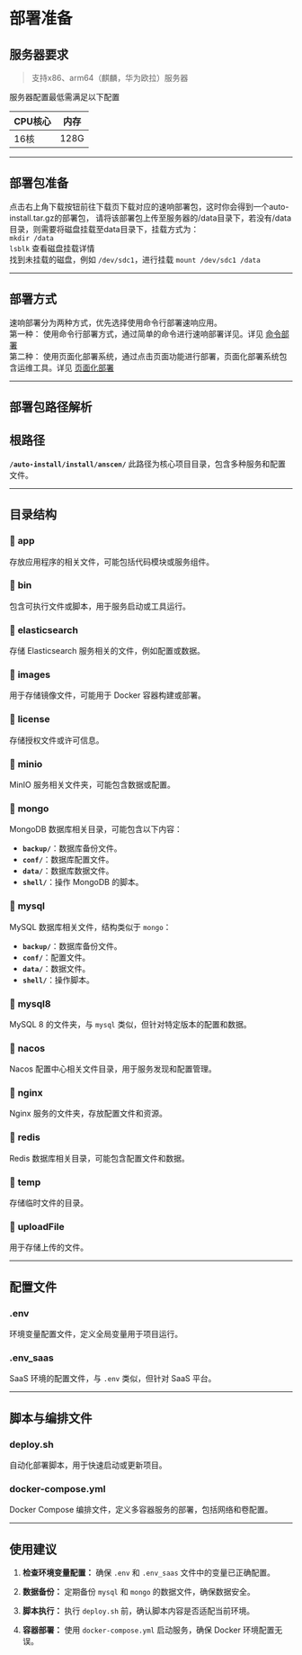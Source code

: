 # 部署准备


## 服务器要求
> 支持x86、arm64（麒麟，华为欧拉）服务器  

服务器配置最低需满足以下配置

| CPU核心     | 内存 |
| ----------- | ----------- |
| 16核     | 128G   |

---

## 部署包准备

点击右上角下载按钮前往下载页下载对应的速响部署包，这时你会得到一个auto-install.tar.gz的部署包，
请将该部署包上传至服务器的/data目录下，若没有/data目录，则需要将磁盘挂载至data目录下，挂载方式为：  
`mkdir /data`   
`lsblk` 查看磁盘挂载详情  
找到未挂载的磁盘，例如 `/dev/sdc1`，进行挂载 `mount /dev/sdc1 /data`  


---


## 部署方式

速响部署分为两种方式，优先选择使用命令行部署速响应用。  
第一种： 使用命令行部署方式，通过简单的命令进行速响部署详见。详见 [命令部署](conmandinstall.md)  
第二种： 使用页面化部署系统，通过点击页面功能进行部署，页面化部署系统包含运维工具。详见 [页面化部署](pageinstall.md)

---

## 部署包路径解析


## 根路径
**`/auto-install/install/anscen/`**
此路径为核心项目目录，包含多种服务和配置文件。

---

## 目录结构

### 📂 **app**
存放应用程序的相关文件，可能包括代码模块或服务组件。

### 📂 **bin**
包含可执行文件或脚本，用于服务启动或工具运行。

### 📂 **elasticsearch**
存储 Elasticsearch 服务相关的文件，例如配置或数据。

### 📂 **images**
用于存储镜像文件，可能用于 Docker 容器构建或部署。

### 📂 **license**
存储授权文件或许可信息。

### 📂 **minio**
MinIO 服务相关文件夹，可能包含数据或配置。

### 📂 **mongo**
MongoDB 数据库相关目录，可能包含以下内容：
- **`backup/`**：数据库备份文件。
- **`conf/`**：数据库配置文件。
- **`data/`**：数据库数据文件。
- **`shell/`**：操作 MongoDB 的脚本。

### 📂 **mysql**
MySQL 数据库相关文件，结构类似于 `mongo`：
- **`backup/`**：数据库备份文件。
- **`conf/`**：配置文件。
- **`data/`**：数据文件。
- **`shell/`**：操作脚本。

### 📂 **mysql8**
MySQL 8 的文件夹，与 `mysql` 类似，但针对特定版本的配置和数据。

### 📂 **nacos**
Nacos 配置中心相关文件目录，用于服务发现和配置管理。

### 📂 **nginx**
Nginx 服务的文件夹，存放配置文件和资源。

### 📂 **redis**
Redis 数据库相关目录，可能包含配置文件和数据。

### 📂 **temp**
存储临时文件的目录。

### 📂 **uploadFile**
用于存储上传的文件。

---

## 配置文件

###  **.env**
环境变量配置文件，定义全局变量用于项目运行。

###  **.env_saas**
SaaS 环境的配置文件，与 `.env` 类似，但针对 SaaS 平台。

---

## 脚本与编排文件

###  **deploy.sh**
自动化部署脚本，用于快速启动或更新项目。

###  **docker-compose.yml**
Docker Compose 编排文件，定义多容器服务的部署，包括网络和卷配置。

---

## 使用建议

1. **检查环境变量配置：**
确保 `.env` 和 `.env_saas` 文件中的变量已正确配置。

2. **数据备份：**
定期备份 `mysql` 和 `mongo` 的数据文件，确保数据安全。

3. **脚本执行：**
执行 `deploy.sh` 前，确认脚本内容是否适配当前环境。

4. **容器部署：**
使用 `docker-compose.yml` 启动服务，确保 Docker 环境配置无误。








